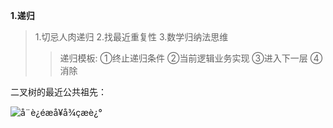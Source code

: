 **1.递归**
>1.切忌人肉递归
>2.找最近重复性
>3.数学归纳法思维
>>递归模板:
>>①终止递归条件
>>②当前逻辑业务实现
>>③进入下一层
>>④消除



二叉树的最近公共祖先：

![å¨è¿éæå¥å¾çæè¿°](https://img-blog.csdnimg.cn/20201011215640503.png?x-oss-process=image/watermark,type_ZmFuZ3poZW5naGVpdGk,shadow_10,text_aHR0cHM6Ly9ibG9nLmNzZG4ubmV0L0xjdWljdWk=,size_16,color_FFFFFF,t_70#pic_center)